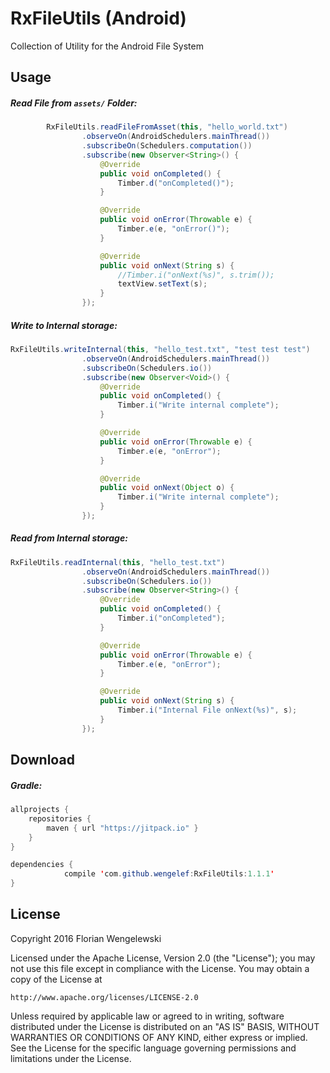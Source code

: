 # RxFileUtils (Android)

Collection of Utility for the Android File System

## Usage

##### Read File from `assets/` Folder:

```java
        RxFileUtils.readFileFromAsset(this, "hello_world.txt")
                .observeOn(AndroidSchedulers.mainThread())
                .subscribeOn(Schedulers.computation())
                .subscribe(new Observer<String>() {
                    @Override
                    public void onCompleted() {
                        Timber.d("onCompleted()");
                    }

                    @Override
                    public void onError(Throwable e) {
                        Timber.e(e, "onError()");
                    }

                    @Override
                    public void onNext(String s) {
                        //Timber.i("onNext(%s)", s.trim());
                        textView.setText(s);
                    }
                });

```

##### Write to Internal storage:

```java
RxFileUtils.writeInternal(this, "hello_test.txt", "test test test")
                .observeOn(AndroidSchedulers.mainThread())
                .subscribeOn(Schedulers.io())
                .subscribe(new Observer<Void>() {
                    @Override
                    public void onCompleted() {
                        Timber.i("Write internal complete");
                    }

                    @Override
                    public void onError(Throwable e) {
                        Timber.e(e, "onError");
                    }

                    @Override
                    public void onNext(Object o) {
                        Timber.i("Write internal complete");
                    }
                });
```

##### Read from Internal storage:

```java
RxFileUtils.readInternal(this, "hello_test.txt")
                .observeOn(AndroidSchedulers.mainThread())
                .subscribeOn(Schedulers.io())
                .subscribe(new Observer<String>() {
                    @Override
                    public void onCompleted() {
                        Timber.i("onCompleted");
                    }

                    @Override
                    public void onError(Throwable e) {
                        Timber.e(e, "onError");
                    }

                    @Override
                    public void onNext(String s) {
                        Timber.i("Internal File onNext(%s)", s);
                    }
                });
```

## Download

##### Gradle:

```java
allprojects {
	repositories {
		maven { url "https://jitpack.io" }
	}
}
```

```java
dependencies {
	        compile 'com.github.wengelef:RxFileUtils:1.1.1'
}
```

## License

Copyright 2016 Florian Wengelewski

Licensed under the Apache License, Version 2.0 (the "License");
you may not use this file except in compliance with the License.
You may obtain a copy of the License at

    http://www.apache.org/licenses/LICENSE-2.0

Unless required by applicable law or agreed to in writing, software
distributed under the License is distributed on an "AS IS" BASIS,
WITHOUT WARRANTIES OR CONDITIONS OF ANY KIND, either express or implied.
See the License for the specific language governing permissions and
limitations under the License.
